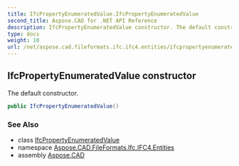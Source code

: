 ```yaml
---
title: IfcPropertyEnumeratedValue.IfcPropertyEnumeratedValue
second_title: Aspose.CAD for .NET API Reference
description: IfcPropertyEnumeratedValue constructor. The default constructor
type: docs
weight: 10
url: /net/aspose.cad.fileformats.ifc.ifc4.entities/ifcpropertyenumeratedvalue/ifcpropertyenumeratedvalue/
---
```

## IfcPropertyEnumeratedValue constructor

The default constructor.

```csharp
public IfcPropertyEnumeratedValue()
```

### See Also

* class [IfcPropertyEnumeratedValue](../)
* namespace [Aspose.CAD.FileFormats.Ifc.IFC4.Entities](../../ifcpropertyenumeratedvalue/)
* assembly [Aspose.CAD](../../../)


